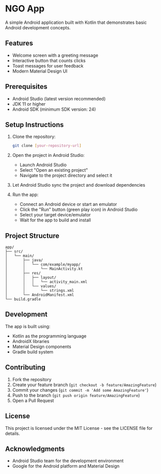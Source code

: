# NGO App

A simple Android application built with Kotlin that demonstrates basic Android development concepts.

## Features

- Welcome screen with a greeting message
- Interactive button that counts clicks
- Toast messages for user feedback
- Modern Material Design UI

## Prerequisites

- Android Studio (latest version recommended)
- JDK 11 or higher
- Android SDK (minimum SDK version: 24)

## Setup Instructions

1. Clone the repository:
   ```bash
   git clone [your-repository-url]
   ```

2. Open the project in Android Studio:
   - Launch Android Studio
   - Select "Open an existing project"
   - Navigate to the project directory and select it

3. Let Android Studio sync the project and download dependencies

4. Run the app:
   - Connect an Android device or start an emulator
   - Click the "Run" button (green play icon) in Android Studio
   - Select your target device/emulator
   - Wait for the app to build and install

## Project Structure

```
app/
├── src/
│   └── main/
│       ├── java/
│       │   └── com/example/myapp/
│       │       └── MainActivity.kt
│       ├── res/
│       │   ├── layout/
│       │   │   └── activity_main.xml
│       │   └── values/
│       │       └── strings.xml
│       └── AndroidManifest.xml
└── build.gradle
```

## Development

The app is built using:
- Kotlin as the programming language
- AndroidX libraries
- Material Design components
- Gradle build system

## Contributing

1. Fork the repository
2. Create your feature branch (`git checkout -b feature/AmazingFeature`)
3. Commit your changes (`git commit -m 'Add some AmazingFeature'`)
4. Push to the branch (`git push origin feature/AmazingFeature`)
5. Open a Pull Request

## License

This project is licensed under the MIT License - see the LICENSE file for details.

## Acknowledgments

- Android Studio team for the development environment
- Google for the Android platform and Material Design 
